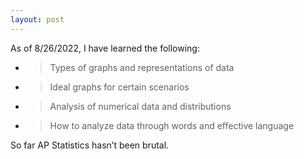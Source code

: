 ```yaml
---
layout: post
---
```

As of 8/26/2022, I have learned the following:

  - > Types of graphs and representations of data

  - > Ideal graphs for certain scenarios

  - > Analysis of numerical data and distributions

  - > How to analyze data through words and effective language

So far AP Statistics hasn’t been brutal.
